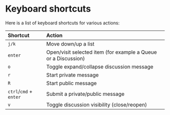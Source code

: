 # Keyboard shortcuts

Here is a list of keyboard shortcuts for various actions:

| Shortcut | Action |
| :--- | :--- |
| `j/k` | Move down/up a list |
| `enter` | Open/visit selected item \(for example a Queue or a Discussion\) |
| `o` | Toggle expand/collapse discussion message |
| `r` | Start private message |
| `R` | Start public message |
| `ctrl`/`cmd` + `enter` | Submit a private/public message |
| `v` | Toggle discussion visibility \(close/reopen\) |



